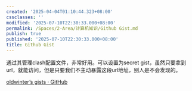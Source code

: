 ```yaml
---
created: '2025-04-04T01:10:44.323+08:00'
cssclasses: ''
modified: '2025-07-10T22:30:33.000+08:00'
permalink: /Spaces/2-Area/计算机知识/Github Gist.md
publish: true
published: '2025-07-10T22:30:33.000+08:00'
title: Github Gist
---
```

通过其管理clash配置文件，非常好用。可以设置为secret gist，虽然只要拿到url，就能访问，但是只要我们不主动暴露这段url地址，别人是不会发现的。

[oldwinter’s gists · GitHub](https://gist.github.com/oldwinter)